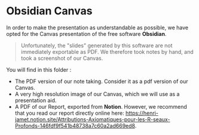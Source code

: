 # Obsidian Canvas

In order to make the presentation as understandable as possible, we have opted for the Canvas presentation of the free software **Obsidian**.
> Unfortunately, the "slides" generated by this software are not immediately exportable as PDF. We therefore took notes by hand, and took a screenshot of our Canvas.
 
You will find in this folder :
- The PDF version of our note taking. Consider it as a pdf version of our Canvas.
- A very high resolution image of our Canvas, which we will use as a presentation aid.
- A PDF of our Report, exported from **Notion**. However, we recommend that you read our report directly online here: https://henri-jamet.notion.site/Attributions-Axiomatiques-pour-les-R-seaux-Profonds-146fdf9f541b48738a7c60a2ad669ed8.

